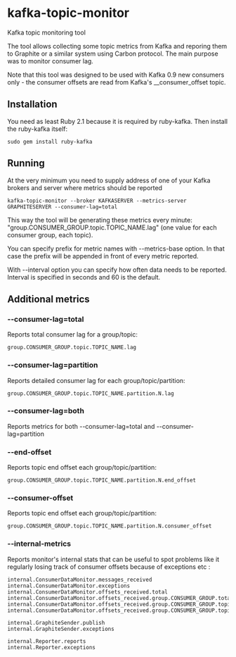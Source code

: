 # kafka-topic-monitor
Kafka topic monitoring tool

The tool allows collecting some topic metrics from Kafka and reporing them to Graphite or a similar system using Carbon protocol.
The main purpose was to monitor consumer lag.

Note that this tool was designed to be used with Kafka 0.9 new consumers only - the consumer offsets are read from Kafka's \__consumer_offset topic.

## Installation
You need as least Ruby 2.1 because it is required by ruby-kafka. Then install the ruby-kafka itself:
```
sudo gem install ruby-kafka
```

## Running
At the very minimum you need to supply address of one of your Kafka brokers and server where metrics should be reported
```
kafka-topic-monitor --broker KAFKASERVER --metrics-server GRAPHITESERVER --consumer-lag=total
```
This way the tool will be generating these metrics every minute: "group.CONSUMER_GROUP.topic.TOPIC_NAME.lag" (one value for each consumer group, each topic).

You can specify prefix for metric names with --metrics-base option. In that case the prefix will be appended in front of every metric reported.

With --interval option you can specify how often data needs to be reported. Interval is specified in seconds and 60 is the default.

## Additional metrics

### --consumer-lag=total
Reports total consumer lag for a group/topic:
```
group.CONSUMER_GROUP.topic.TOPIC_NAME.lag
```
### --consumer-lag=partition
Reports detailed consumer lag for each group/topic/partition:
```
group.CONSUMER_GROUP.topic.TOPIC_NAME.partition.N.lag
```
### --consumer-lag=both
Reports metrics for both --consumer-lag=total and --consumer-lag=partition

### --end-offset
Reports topic end offset each group/topic/partition:
```
group.CONSUMER_GROUP.topic.TOPIC_NAME.partition.N.end_offset
```
### --consumer-offset
Reports topic end offset each group/topic/partition:
```
group.CONSUMER_GROUP.topic.TOPIC_NAME.partition.N.consumer_offset
```

### --internal-metrics
Reports monitor's internal stats that can be useful to spot problems like it regularly losing track of consumer offsets because of exceptions etc :
```
internal.ConsumerDataMonitor.messages_received
internal.ConsumerDataMonitor.exceptions
internal.ConsumerDataMonitor.offsets_received.total
internal.ConsumerDataMonitor.offsets_received.group.CONSUMER_GROUP.total
internal.ConsumerDataMonitor.offsets_received.group.CONSUMER_GROUP.topic.TOPIC_NAME.total
internal.ConsumerDataMonitor.offsets_received.group.CONSUMER_GROUP.topic.TOPIC_NAME.partition.N

internal.GraphiteSender.publish
internal.GraphiteSender.exceptions

internal.Reporter.reports
internal.Reporter.exceptions
```


